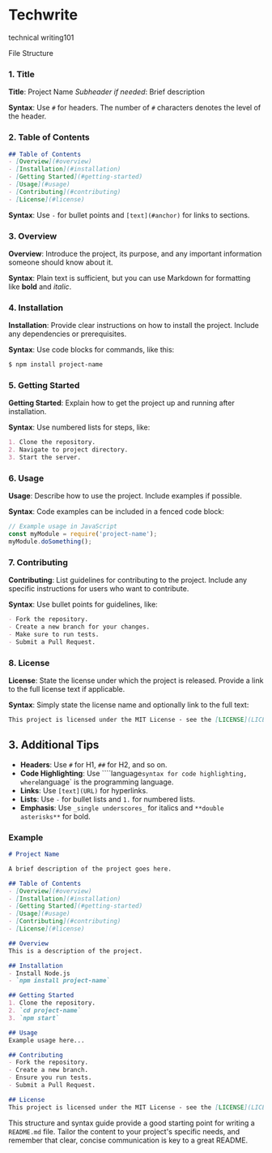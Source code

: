 # Techwrite
technical writing101

 File Structure
### 1. Title
**Title**: Project Name
*Subheader if needed*: Brief description

**Syntax**: Use `#` for headers. The number of `#` characters denotes the level of the header.

### 2. Table of Contents
```markdown
## Table of Contents
- [Overview](#overview)
- [Installation](#installation)
- [Getting Started](#getting-started)
- [Usage](#usage)
- [Contributing](#contributing)
- [License](#license)
```
**Syntax**: Use `-` for bullet points and `[text](#anchor)` for links to sections.

### 3. Overview
**Overview**: Introduce the project, its purpose, and any important information someone should know about it.

**Syntax**: Plain text is sufficient, but you can use Markdown for formatting like **bold** and _italic_.

### 4. Installation
**Installation**: Provide clear instructions on how to install the project. Include any dependencies or prerequisites.

**Syntax**: Use code blocks for commands, like this:
```bash
$ npm install project-name
```

### 5. Getting Started
**Getting Started**: Explain how to get the project up and running after installation.

**Syntax**: Use numbered lists for steps, like:
```markdown
1. Clone the repository.
2. Navigate to project directory.
3. Start the server.
```

### 6. Usage
**Usage**: Describe how to use the project. Include examples if possible.

**Syntax**: Code examples can be included in a fenced code block:
```javascript
// Example usage in JavaScript
const myModule = require('project-name');
myModule.doSomething();
```

### 7. Contributing
**Contributing**: List guidelines for contributing to the project. Include any specific instructions for users who want to contribute.

**Syntax**: Use bullet points for guidelines, like:
```markdown
- Fork the repository.
- Create a new branch for your changes.
- Make sure to run tests.
- Submit a Pull Request.
```

### 8. License
**License**: State the license under which the project is released. Provide a link to the full license text if applicable.

**Syntax**: Simply state the license name and optionally link to the full text:
```markdown
This project is licensed under the MIT License - see the [LICENSE](LICENSE) file for details.
```

## 3. Additional Tips
- **Headers**: Use `#` for H1, `##` for H2, and so on.
- **Code Highlighting**: Use ````language` syntax for code highlighting, where `language` is the programming language.
- **Links**: Use `[text](URL)` for hyperlinks.
- **Lists**: Use `-` for bullet lists and `1.` for numbered lists.
- **Emphasis**: Use `_single underscores_` for italics and `**double asterisks**` for bold.

### Example
```markdown
# Project Name

A brief description of the project goes here.

## Table of Contents
- [Overview](#overview)
- [Installation](#installation)
- [Getting Started](#getting-started)
- [Usage](#usage)
- [Contributing](#contributing)
- [License](#license)

## Overview
This is a description of the project.

## Installation
- Install Node.js
- `npm install project-name`

## Getting Started
1. Clone the repository.
2. `cd project-name`
3. `npm start`

## Usage
Example usage here...

## Contributing
- Fork the repository.
- Create a new branch.
- Ensure you run tests.
- Submit a Pull Request.

## License
This project is licensed under the MIT License - see the [LICENSE](LICENSE) file for details.
```

This structure and syntax guide provide a good starting point for writing a `README.md` file. Tailor the content to your project's specific needs, and remember that clear, concise communication is key to a great README.
